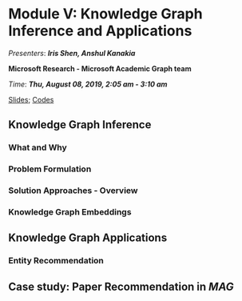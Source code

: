 # Module V: Knowledge Graph Inference and Applications

_Presenters_: _**Iris Shen, Anshul Kanakia**_

**Microsoft Research - Microsoft Academic Graph team**

_Time_: _**Thu, August 08, 2019, 2:05 am - 3:10 am**_

[Slides](./Module_V_GraphKnowledgeGraph_KDD2019_HandsOn.pdf); [Codes](./5.Recommendations.py)

## Knowledge Graph Inference

### What and Why

### Problem Formulation 

### Solution Approaches - Overview

### Knowledge Graph Embeddings

## Knowledge Graph Applications

### Entity Recommendation

## Case study: Paper Recommendation in _**MAG**_
